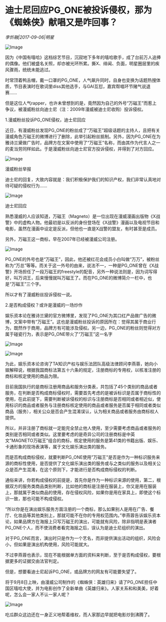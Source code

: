 # 迪士尼回应PG_ONE被投诉侵权，那为《蜘蛛侠》献唱又是咋回事？

*李忻融|2017-09-06|明星*

![Image](http://static.ylzbl.com/uploads/ueditor/php/upload/image/20170908/1504868326276579.jpeg)

因为《中国有嘻哈》这档综艺节目，沉寂地下多年的嘻哈歌手，成了台前万人追捧的偶像。他们被盛名关照，却亦被光环所累。撕X、绯闻、负面，明星圈层里的疾风骤雨，统统未能逃过。

时常顶着鸭舌帽，戴一口罩的PG_ONE，人气飙升同时，自身也变换为话题热搜体质，节目表演时在歌词里diss其他选手，与GAI互怼，嘉宾帮唱环节赌气说退赛……

但是这位人气rapper，也许未曾想到的是，竟然因为自己的外号“万磁王”而惹上争议，被漫威粉丝向迪士尼（注：2009年漫威被迪士尼收购）投诉侵权。

1.漫威粉丝投诉PG_ONE侵权，迪士尼回应

近日，有漫威粉丝发现PG_ONE的粉丝成了“万磁王”超级话题的主持人，且把有关漫威角色万磁王的微博进行了删除，此举引起粉丝抵制。另外，因为PG_ONE在为雅诗兰黛做广告时，品牌方在文案中使用了“万磁王”名称，而由其作为代言人之一的麦当劳同样如此。于是漫威粉丝向迪士尼官方投诉侵权，并得到了对方回应。

![Image](http://p3.pstatp.com/large/39ad0001aac7cf7f8219)

漫威粉丝举报

迪士尼的回复，大致内容就是：我们积极保护我们的知识产权，我们非常认真地对待可疑的侵权行为……

![Image](http://p9.pstatp.com/large/39b1000504b56cf17604)

迪士尼回应

熟悉漫威的人应该知道，万磁王（Magneto）是一位出现在漫威漫画出版物《X战警》中的虚构人物。他最初是以反派的身份登场在《X战警》漫画以及电视节目和电影，虽然在漫画中设定是反派，但他也一直是X战警的盟友，有时甚至是成员。

另外，万磁王这一商标，早在2007年已经被漫威公司注册。

![Image](http://p1.pstatp.com/large/39b30001ccaadb016223)

PG_ONE的外号也是“万磁王”，因此，他还被红花会成员小白叫做“万万”，被粉丝称为“万总”等等。而关于这一外号的由来，说法不一，一种是PG_ONE曾在《X战警》开场担任了一段万磁王的freestyle的配音，另外一种说法则是，因为词写得好，叫万词王，后来慢慢就叫万磁王了。而在PG_ONE的微博简介一栏中，也是“万磁王”三个字。

所以才有了漫威粉丝投诉侵权一说。

2.是否构成侵权？或许是漫威的一场炒作

娱乐资本论在雅诗兰黛的官方微博里，发现了PG_ONE为其口红产品做广告的微博，文案中带有“万磁王”。这也是漫威粉丝投诉的原因所在：觉得其属于商业行为，既然作于商用，品牌方有可能涉及侵权。另一边，PG_ONE的粉丝则觉得对方属于碰瓷行为，表示是PG_ONE带火了“万磁王”这一名字

![Image](http://p1.pstatp.com/large/39b20004e0d406875bd1)

![Image](http://p1.pstatp.com/large/39b20004e0d27d5bf195)

为此，娱乐资本论咨询了TA知识产权与娱乐法团队高级法律顾问李燕蓉，她向小娱解释说，根据我国商标法第五十六条的规定，注册商标的专用权，以核准注册的商标和核定使用的商品为限。

目前我国执行的是商标注册用商品和服务分类表，共包括了45个类别的商品或者服务，在判断是否构成商标侵权时，需要首先考虑的是被诉标识是否属于商标性的使用，在此前提下，需要判断被诉侵权的标识与注册商标是否相同或者相近似，使用标识的商品或者服务与注册商标核定使用的商品或者服务是否属于相同或者类似商品（服务），相关公众是否会产生混淆误认，认为相关商品或者服务由商标权人提供。

所以，并非注册了商标就一定能完全禁止他人使用，至少需要考虑商品或者服务的类别是否相同或者类似。这里要考虑的是奇异公司的注册商标是中英文”MAGNETO万磁王”组合的商标，核定使用的服务是第41类的书籍出版、娱乐、卡通形象的现场表演等，属于文化娱乐演出类的服务。

而是否构成商标侵权，就要判断PG_ONE使用”万磁王"是否是作为一种标识服务来源的商标性使用，是否提供了文化娱乐演出类的服务或与之类似的服务以及相关公众是否产生混淆，在这个原则下，才能进行是否构成商标侵权的判断。

通俗来讲，你若构成侵权的前提是，首先你是作为一种标识来源的使用，第二，根据双方的服务类商品类别判断，比如他的商标是注册在服装上，你又是用在服装上，那就属于类似商品的使用，存在侵权风险，如果你是用在家具上，即使这个标识一致，那也可能不构成侵权。

“所以你是在演出娱乐服务方面注册的一个商标，那么如果别人是用在广告、餐厅、化妆品等其他类别上，那就可能不在你的专用权范围内。”李燕蓉告诉娱乐资本论，如果品牌方在海报上只写万磁王的演出，可能就有风险，除非指明是表演者PG_ONE个人，而不使消费者看完海报之后，误认为是迪士尼组织的演出。

对于PG_ONE而言，演出时只是作为一个艺名，而非提供演出活动的组织，风险会小，但如果是演出机构使用，风险可能就大。

不过李燕蓉也表示，现在不能根据单方面的资料来判断，至于是否构成侵权，要根据更多的证据交由法官判定。

但是，想要看迪士尼起诉PG_ONE，或品牌方的网友有可能要失望了。

将于9月8日上映，由漫威公司制作的《蜘蛛侠：英雄归来》请了PG_ONE担任中国区嘻哈大使，并为电影创作了全新单曲《英雄归来》。人家关系和和美美，好着呢，怎么会一家人不认一家人呢？

![Image](http://p9.pstatp.com/large/39b50001abae6d032906)

吃瓜群众这边还在一身正义地帮着维权，而人家那边早就把电影炒到沸腾了。

